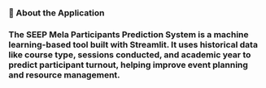 ### 📘 About the Application  
### The SEEP Mela Participants Prediction System is a machine learning-based tool built with Streamlit. It uses historical data like course type, sessions conducted, and academic year to predict participant turnout, helping improve event planning and resource management.

